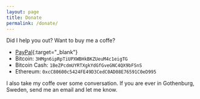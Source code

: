 ```yaml
---
layout: page
title: Donate
permalink: /donate/
---
```


Did I help you out? Want to buy me a coffe?

* [PayPal](https://paypal.me/hjorthjort/30){:target="_blank"}
* Bitcoin: `3HMgn6ipRpTiUPXWBHkBKZUeuM4c1eigTG`
* Bitcoin Cash: `1BeZPcdmUYRTXgkYdGfGveGNC4QX9bFSnS`
* Ethereum: `0xcC80600c5424FE49D3CedC0AD08E76591C0eD995`

I also take my coffe over some conversation. If you are ever in Gothenburg, Sweden, send me an email and let me know.
